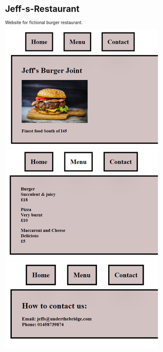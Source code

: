 # Jeff-s-Restaurant

Website for fictional burger restaurant. 

![website1](resources/website1.png)
![website2](resources/website2.png)
![website3](resources/website3.png)
